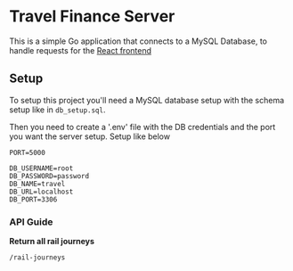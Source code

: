 # Travel Finance Server

This is a simple Go application that connects to a MySQL Database, to handle requests for the  [React frontend](https://github.com/matthewandrewpalmer/travel-finance-website)

## Setup

To setup this project you'll need a MySQL database setup with the schema setup like in `db_setup.sql`.

Then you need to create a '.env' file with the DB credentials and the port you want the server setup. Setup like below
```.env
PORT=5000

DB_USERNAME=root
DB_PASSWORD=password
DB_NAME=travel
DB_URL=localhost
DB_PORT=3306
```

### API Guide

**Return all rail journeys**
```
/rail-journeys
```